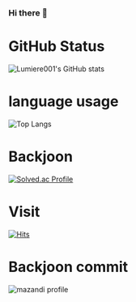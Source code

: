 ### Hi there 🙌

# GitHub Status

![Lumiere001's GitHub stats](https://github-readme-stats.vercel.app/api?username=Lumiere&show_icons=true&theme=tokyonight)

# language usage

![Top Langs](https://github-readme-stats.vercel.app/api/top-langs/?username=Lumiere001&layout=compact&theme=merko)

# Backjoon

[![Solved.ac Profile](http://mazassumnida.wtf/api/generate_badge?boj=ehdrb2112e)](https://solved.ac/ehdrb2112e)

# Visit

[![Hits](https://hits.seeyoufarm.com/api/count/incr/badge.svg?url=https%3A%2F%2Fgithub.com%2FLumiere001&count_bg=%2379C83D&title_bg=%23555555&icon=&icon_color=%23E7E7E7&title=hits&edge_flat=false)](https://hits.seeyoufarm.com)

# Backjoon commit

![mazandi profile](http://mazandi.herokuapp.com/api?handle={handle}&theme=dark)